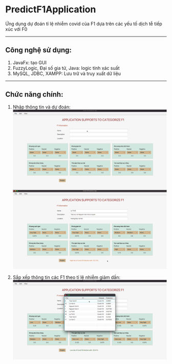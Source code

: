 # PredictF1Application

Ứng dụng dự đoán tỉ lệ nhiễm covid của F1 dựa trên các yếu tố dịch tễ tiếp xúc với F0

---

## Công nghệ sử dụng:
1. JavaFx: tạo GUI
2. FuzzyLogic, Đại số gia tử, Java: logic tính xác suất
3. MySQL, JDBC, XAMPP: Lưu trữ và truy xuất dữ liệu

---

## Chức năng chính:
1. Nhập thông tin và dự đoán:
   ![alt text](screenshots/1.png)
   ![alt text](screenshots/2.png)
   
2. Sắp xếp thông tin các F1 theo tỉ lệ nhiễm giảm dần:
   ![alt text](screenshots/3.png)
